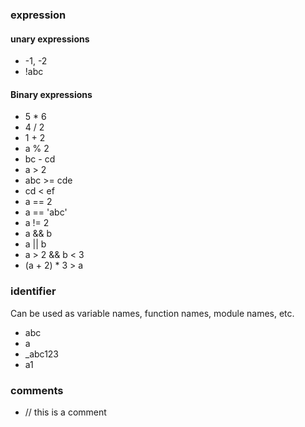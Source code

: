 ### expression

#### unary expressions

- -1, -2
- !abc

#### Binary expressions

- 5 * 6
- 4 / 2
- 1 + 2
- a % 2
- bc - cd
- a > 2
- abc >= cde
- cd < ef
- a == 2
- a == 'abc'
- a != 2
- a && b
- a || b
- a > 2 && b < 3
- (a + 2) * 3 > a


### identifier
Can be used as variable names, function names, module names, etc.
- abc
- a
- _abc123
- a1

### comments
- // this is a comment